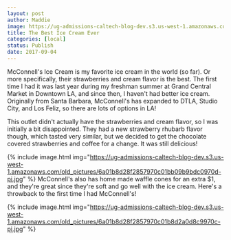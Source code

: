 ```yaml
---
layout: post
author: Maddie
image: https://ug-admissions-caltech-blog-dev.s3.us-west-1.amazonaws.com/old_pictures/6a01b8d28f2857970c01b8d2a0d831970c-pi.jpg
title: The Best Ice Cream Ever
categories: [local]
status: Publish
date: 2017-09-04
---
```


McConnell's Ice Cream is my favorite ice cream in the world (so far). Or more specifically, their strawberries and cream flavor is the best. The first time I had it was last year during my freshman summer at Grand Central Market in Downtown LA, and since then, I haven't had better ice cream. Originally from Santa Barbara, McConnell's has expanded to DTLA, Studio City, and Los Feliz, so there are lots of options in LA!

This outlet didn't actually have the strawberries and cream flavor, so I was initially a bit disappointed. They had a new strawberry rhubarb flavor though, which tasted very similar, but we decided to get the chocolate covered strawberries and coffee for a change. It was still delicious!


{% include image.html img="https://ug-admissions-caltech-blog-dev.s3.us-west-1.amazonaws.com/old_pictures/6a01b8d28f2857970c01bb09b9bdc0970d-pi.jpg" %}
McConnell's also has home made waffle cones for an extra $1, and they're great since they're soft and go well with the ice cream. Here's a throwback to the first time I had McConnell's!


{% include image.html img="https://ug-admissions-caltech-blog-dev.s3.us-west-1.amazonaws.com/old_pictures/6a01b8d28f2857970c01b8d2a0d8c9970c-pi.jpg" %}
